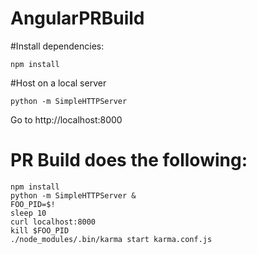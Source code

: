 # AngularPRBuild 

#Install dependencies:
```
npm install
```

#Host on a local server
```
python -m SimpleHTTPServer
```

Go to http://localhost:8000

# PR Build does the following:
```
npm install
python -m SimpleHTTPServer &
FOO_PID=$!
sleep 10
curl localhost:8000
kill $FOO_PID
./node_modules/.bin/karma start karma.conf.js
```
